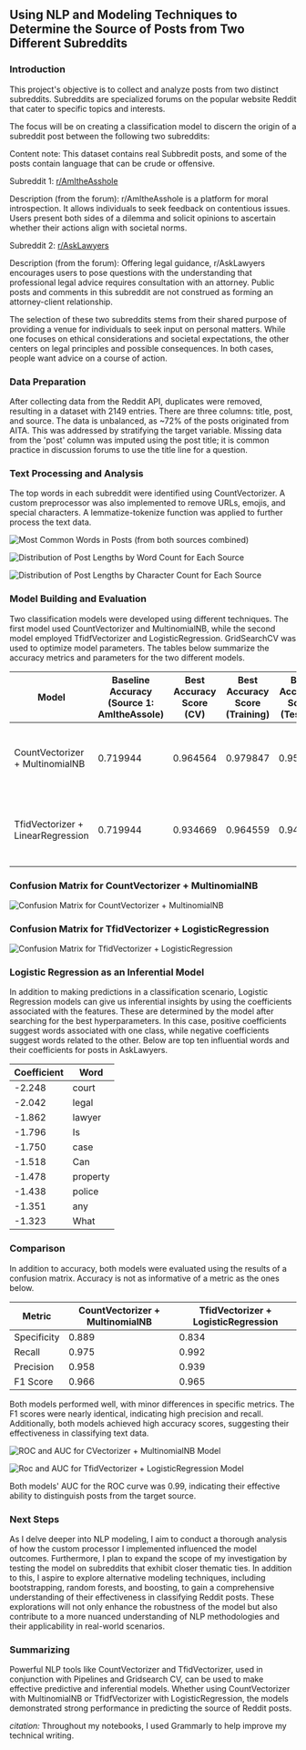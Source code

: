 ## Using NLP and Modeling Techniques to Determine the Source of Posts from Two Different Subreddits

### Introduction

This project's objective is to collect and analyze posts from two distinct subreddits. Subreddits are specialized forums on the popular website Reddit that cater to specific topics and interests.

The focus will be on creating a classification model to discern the origin of a subreddit post between the following two subreddits:

Content note: This dataset contains real Subbredit posts, and some of the posts contain language that can be crude or offensive.

Subreddit 1: [r/AmItheAsshole]('https://www.reddit.com/r/AmItheAsshole/')

Description (from the forum): r/AmItheAsshole is a platform for moral introspection. It allows individuals to seek feedback on contentious issues. Users present both sides of a dilemma and solicit opinions to ascertain whether their actions align with societal norms.


Subreddit 2: [r/AskLawyers]('https://www.reddit.com/r/AskLawyers/')

Description (from the forum): Offering legal guidance, r/AskLawyers encourages users to pose questions with the understanding that professional legal advice requires consultation with an attorney. Public posts and comments in this subreddit are not construed as forming an attorney-client relationship.


The selection of these two subreddits stems from their shared purpose of providing a venue for individuals to seek input on personal matters. While one focuses on ethical considerations and societal expectations, the other centers on legal principles and possible consequences. In both cases, people want advice on a course of action.


### Data Preparation

After collecting data from the Reddit API, duplicates were removed, resulting in a dataset with 2149 entries. There are three columns: title, post, and source. The data is unbalanced, as ~72% of the posts originated from AITA. This was addressed by stratifying the target variable. Missing data from the 'post' column was imputed using the post title; it is common practice in discussion forums to use the title line for a question.

### Text Processing and Analysis

The top words in each subreddit were identified using CountVectorizer. A custom preprocessor was also implemented to remove URLs, emojis, and special characters. A lemmatize-tokenize function was applied to further process the text data.

![Most Common Words in Posts (from both sources combined)](https://git.generalassemb.ly/martafuentes/project-3/blob/master/Images/bar_most_common_all.png?raw=true)

![Distribution of Post Lengths by Word Count for Each Source](https://git.generalassemb.ly/martafuentes/project-3/blob/master/Images/bar_post_len_by_word_al_aita.png?raw=true)

![Distribution of Post Lengths by Character Count for Each Source](https://git.generalassemb.ly/martafuentes/project-3/blob/master/Images/bar_post_len_by_char_al_aita.png?raw=true)


### Model Building and Evaluation

Two classification models were developed using different techniques. The first model used CountVectorizer and MultinomialNB, while the second model employed TfidfVectorizer and LogisticRegression. GridSearchCV was used to optimize model parameters. The tables below summarize the accuracy metrics and parameters for the two different models.



| Model                              | Baseline Accuracy (Source 1: AmItheAssole) | Best Accuracy Score (CV) | Best Accuracy Score (Training) | Best Accuracy Score (Testing) | Best Parameters Found                             |
|------------------------------------|------------------------------------|--------------------------|--------------------------------|-------------------------------|--------------------------------------------------|
| CountVectorizer + MultinomialNB    | 0.719944                           | 0.964564                 | 0.979847                       | 0.950704                      | max_df: 0.95, max_features: 5000, min_df: 4, ngram_range: (1, 1) |
| TfidVectorizer + LinearRegression | 0.719944                           | 0.934669                 | 0.964559                       | 0.947887                      | max_df: 0.95, max_features: 2000, min_df: 4, ngram_range: (1, 1) |


### Confusion Matrix for CountVectorizer + MultinomialNB
![Confusion Matrix for CountVectorizer + MultinomialNB](https://git.generalassemb.ly/martafuentes/project-3/blob/master/Images/conf_matrix_cvec_mnnb.png?raw=true)


### Confusion Matrix for TfidVectorizer + LogisticRegression
![Confusion Matrix for TfidVectorizer + LogisticRegression](https://git.generalassemb.ly/martafuentes/project-3/blob/master/Images/conf_matrix_tvec_lr.png?raw=true)

### Logistic Regression as an Inferential Model

In addition to making predictions in a classification scenario, Logistic Regression models can give us inferential insights by using the coefficients associated with the features. These are determined by the model after searching for the best hyperparameters. In this case, positive coefficients suggest words associated with one class, while negative coefficients suggest words related to the other. Below are top ten influential  words and their coefficients for posts in AskLawyers.

| Coefficient | Word     |
|-------------|----------|
| -2.248      | court    |
| -2.042      | legal    |
| -1.862      | lawyer   |
| -1.796      | Is       |
| -1.750      | case     |
| -1.518      | Can      |
| -1.478      | property |
| -1.438      | police   |
| -1.351      | any      |
| -1.323      | What     |





### Comparison 

In addition to accuracy, both models were evaluated using the results of a confusion matrix. Accuracy is not as informative of a metric as the ones below.

| Metric          | CountVectorizer + MultinomialNB | TfidVectorizer + LogisticRegression |
|-----------------|---------------------------------|-------------------------------------|
| Specificity     | 0.889                           | 0.834                               |
| Recall          | 0.975                           | 0.992                               |
| Precision       | 0.958                           | 0.939                               |
| F1 Score        | 0.966                           | 0.965                               |

Both models performed well, with minor differences in specific metrics. The F1 scores were nearly identical, indicating high precision and recall. Additionally, both models achieved high accuracy scores, suggesting their effectiveness in classifying text data.


![ROC and AUC for CVectorizer + MultinomialNB Model](https://git.generalassemb.ly/martafuentes/project-3/blob/master/Images/roc_auc_cvec_lr.png?raw=true)


![Roc and AUC for TfidVectorizer + LogisticRegression Model](https://git.generalassemb.ly/martafuentes/project-3/blob/master/Images/roc_auc_tvec_lr.png?raw=true)

Both models' AUC for the ROC curve was 0.99, indicating their effective ability to distinguish posts from the target source.

### Next Steps
As I delve deeper into NLP modeling, I aim to conduct a thorough analysis of how the custom processor I implemented influenced the model outcomes. Furthermore, I plan to expand the scope of my investigation by testing the model on subreddits that exhibit closer thematic ties. In addition to this, I aspire to explore alternative modeling techniques, including bootstrapping, random forests, and boosting, to gain a comprehensive understanding of their effectiveness in classifying Reddit posts. These explorations will not only enhance the robustness of the model but also contribute to a more nuanced understanding of NLP methodologies and their applicability in real-world scenarios.


### Summarizing
Powerful NLP tools like CountVectorizer and TfidVectorizer, used in conjunction with Pipelines and Gridsearch CV, can be used to make effective predictive and inferential models. Whether using CountVectorizer with MultinomialNB or TfidfVectorizer with LogisticRegression, the models demonstrated strong performance in predicting the source of Reddit posts.

*citation:* Throughout my notebooks, I used Grammarly to help improve my technical writing.